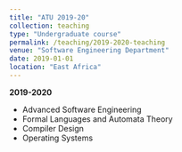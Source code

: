 ```yaml
---
title: "ATU 2019-20"
collection: teaching
type: "Undergraduate course"
permalink: /teaching/2019-2020-teaching
venue: "Software Engineering Department"
date: 2019-01-01
location: "East Africa"
---
```


**2019-2020**

* Advanced Software Engineering
* Formal Languages and Automata Theory
* Compiler Design
* Operating Systems
